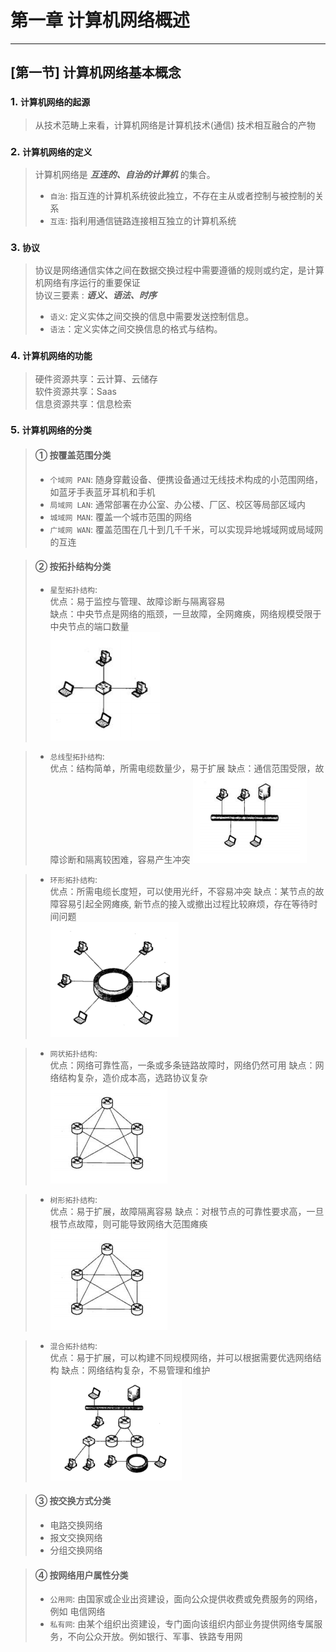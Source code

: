 # 第一章 计算机网络概述
---
## [第一节] 计算机网络基本概念

### 1.  `计算机网络的起源`

>  从技术范畴上来看，计算机网络是计算机技术(通信) 技术相互融合的产物

### 2. `计算机网络的定义`

> 计算机网络是 ***互连的、自治的计算机*** 的集合。
> - `自治`: 指互连的计算机系统彼此独立，不存在主从或者控制与被控制的关系
> - `互连`: 指利用通信链路连接相互独立的计算机系统

### 3. `协议`

> 协议是网络通信实体之间在数据交换过程中需要遵循的规则或约定，是计算机网络有序运行的重要保证  
> 协议三要素 : ***语义、语法、时序***
>
>  - `语义`: 定义实体之间交换的信息中需要发送控制信息。
>  - `语法`：定义实体之间交换信息的格式与结构。

### 4. `计算机网络的功能`

> 硬件资源共享：云计算、云储存  
> 软件资源共享：Saas   
> 信息资源共享：信息检索

### 5. `计算机网络的分类`

> #### ① 按覆盖范围分类
> - `个域网 PAN`: 随身穿戴设备、便携设备通过无线技术构成的小范围网络，如蓝牙手表蓝牙耳机和手机
> - `局域网 LAN`: 通常部署在办公室、办公楼、厂区、校区等局部区域内
> - `城域网 MAN`: 覆盖一个城市范围的网络
> - `广域网 WAN`: 覆盖范围在几十到几千千米，可以实现异地城域网或局域网的互连   

> #### ② 按拓扑结构分类
> - `星型拓扑结构`:  
优点：易于监控与管理、故障诊断与隔离容易  
缺点：中央节点是网络的瓶颈，一旦故障，全网瘫痪，网络规模受限于中央节点的端口数量  
![星型拓扑结构](../doc/ch1-1-1.png)

> - `总线型拓扑结构`:  
优点：结构简单，所需电缆数量少，易于扩展
缺点：通信范围受限，故障诊断和隔离较困难，容易产生冲突
![总线型拓扑结构](../doc/ch1-1-2.png)

> - `环形拓扑结构`:  
优点：所需电缆长度短，可以使用光纤，不容易冲突
缺点：某节点的故障容易引起全网瘫痪, 新节点的接入或撤出过程比较麻烦，存在等待时间问题  
![环形拓扑结构](../doc/ch1-1-3.png)

> - `网状拓扑结构`:  
优点：网络可靠性高，一条或多条链路故障时，网络仍然可用
缺点：网络结构复杂，造价成本高，选路协议复杂
![网状拓扑结构](../doc/ch1-1-4.png)

> - `树形拓扑结构`:  
优点：易于扩展，故障隔离容易
缺点：对根节点的可靠性要求高，一旦根节点故障，则可能导致网络大范围瘫痪
![树形拓扑结构](../doc/ch1-1-4.png)

> - `混合拓扑结构`:  
优点：易于扩展，可以构建不同规模网络，并可以根据需要优选网络结构
缺点：网络结构复杂，不易管理和维护
![混合拓扑结构](../doc/ch1-1-6.png)

> #### ③ 按交换方式分类
> - 电路交换网络 
> - 报文交换网络
> - 分组交换网络

> #### ④ 按网络用户属性分类
> - `公用网`: 由国家或企业出资建设，面向公众提供收费或免费服务的网络，例如 电信网络   
> - `私有网`: 由某个组织出资建设，专门面向该组织内部业务提供网络专属服务，不向公众开放。例如银行、军事、铁路专用网 
